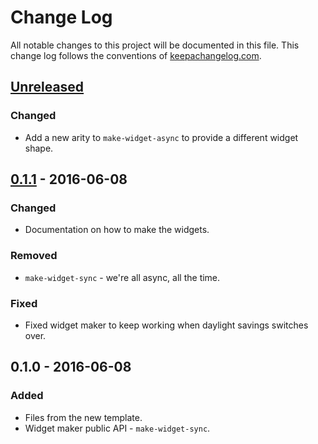 # Change Log
All notable changes to this project will be documented in this file. This change log follows the conventions of [keepachangelog.com](http://keepachangelog.com/).

## [Unreleased]
### Changed
- Add a new arity to `make-widget-async` to provide a different widget shape.

## [0.1.1] - 2016-06-08
### Changed
- Documentation on how to make the widgets.

### Removed
- `make-widget-sync` - we're all async, all the time.

### Fixed
- Fixed widget maker to keep working when daylight savings switches over.

## 0.1.0 - 2016-06-08
### Added
- Files from the new template.
- Widget maker public API - `make-widget-sync`.

[Unreleased]: https://github.com/your-name/watch-politics-clojure/compare/0.1.1...HEAD
[0.1.1]: https://github.com/your-name/watch-politics-clojure/compare/0.1.0...0.1.1
